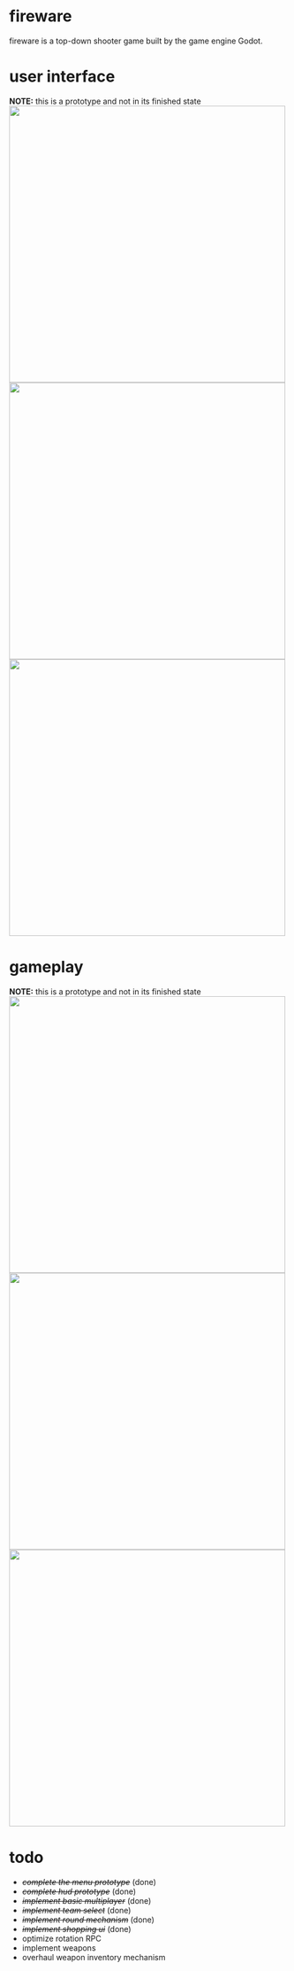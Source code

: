 # fireware

fireware is a top-down shooter game built by the game engine Godot.

# user interface
**NOTE:** this is a prototype and not in its finished state<br/>
<img src="https://user-images.githubusercontent.com/57678928/124387380-0e46a900-dce7-11eb-821c-9bd260b72181.png" width="500"><br/>
<img src="https://user-images.githubusercontent.com/57678928/124387393-23bbd300-dce7-11eb-9571-f78087da6ebf.png" width="500"><br/>
<img src="https://user-images.githubusercontent.com/57678928/124387402-3209ef00-dce7-11eb-89aa-9e0449c83e57.png" width="500"><br/>

# gameplay
**NOTE:** this is a prototype and not in its finished state<br/>
<img src="https://user-images.githubusercontent.com/57678928/126489071-f2b7e23e-8926-4cc4-9887-4c19cd78b6ca.png" width="500"><br/>
<img src="https://user-images.githubusercontent.com/57678928/126489304-965837bd-b594-4ac8-87a2-a520ced72562.png" width="500"><br/>
<img src="https://user-images.githubusercontent.com/57678928/126489368-cd3a1e4a-106a-4829-8008-3ce4a831b437.png" width="500"><br/>


# todo
- ~~_complete the menu prototype_~~ (done)
- ~~_complete hud prototype_~~ (done)
- ~~_implement basic multiplayer_~~ (done)
- ~~_implement team select_~~ (done)
- ~~_implement round mechanism_~~ (done)
- ~~_implement shopping ui_~~ (done)
- optimize rotation RPC
- implement weapons
- overhaul weapon inventory mechanism
